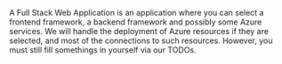 ﻿A Full Stack Web Application is an application where you can select a frontend framework, a backend framework and possibly some Azure services.
We will handle the deployment of Azure resources if they are selected, and most of the connections to such resources.
However,  you must still fill somethings in yourself via our TODOs.